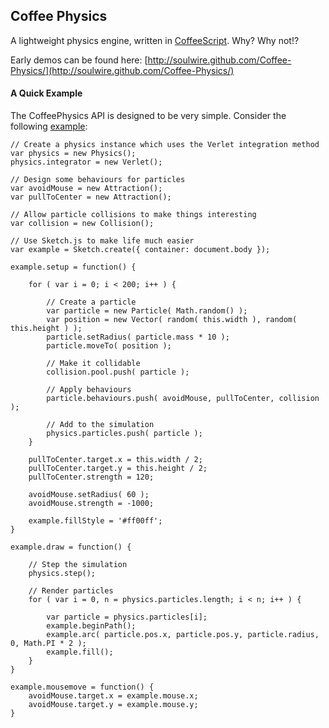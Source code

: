 ## Coffee Physics

A lightweight physics engine, written in [CoffeeScript](http://coffeescript.org/). Why? Why not!?

Early demos can be found here: [http://soulwire.github.com/Coffee-Physics/](http://soulwire.github.com/Coffee-Physics/)

#### A Quick Example

The CoffeePhysics API is designed to be very simple. Consider the following [example](http://jsfiddle.net/soulwire/Ra5Ve/):

	// Create a physics instance which uses the Verlet integration method
	var physics = new Physics();
	physics.integrator = new Verlet();

	// Design some behaviours for particles
	var avoidMouse = new Attraction();
	var pullToCenter = new Attraction();

	// Allow particle collisions to make things interesting
	var collision = new Collision();

	// Use Sketch.js to make life much easier
	var example = Sketch.create({ container: document.body });

	example.setup = function() {

	    for ( var i = 0; i < 200; i++ ) {

	        // Create a particle
	        var particle = new Particle( Math.random() );
	        var position = new Vector( random( this.width ), random( this.height ) );
	        particle.setRadius( particle.mass * 10 );
	        particle.moveTo( position );

	        // Make it collidable
	        collision.pool.push( particle );

	        // Apply behaviours
	        particle.behaviours.push( avoidMouse, pullToCenter, collision );

	        // Add to the simulation
	        physics.particles.push( particle );
	    }
	    
	    pullToCenter.target.x = this.width / 2;
	    pullToCenter.target.y = this.height / 2;
	    pullToCenter.strength = 120;
	    
	    avoidMouse.setRadius( 60 );
	    avoidMouse.strength = -1000;
	    
	    example.fillStyle = '#ff00ff';
	}

	example.draw = function() {

	    // Step the simulation
	    physics.step();

	    // Render particles
	    for ( var i = 0, n = physics.particles.length; i < n; i++ ) {

	        var particle = physics.particles[i];
	        example.beginPath();
	        example.arc( particle.pos.x, particle.pos.y, particle.radius, 0, Math.PI * 2 );
	        example.fill();
	    }
	}

	example.mousemove = function() {
	    avoidMouse.target.x = example.mouse.x;
	    avoidMouse.target.y = example.mouse.y;
	}